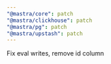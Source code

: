 ```yaml
---
"@mastra/core": patch
"@mastra/clickhouse": patch
"@mastra/pg": patch
"@mastra/upstash": patch
---
```


Fix eval writes, remove id column
